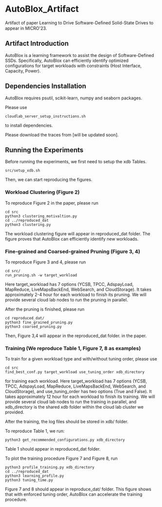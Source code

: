 # AutoBlox_Artifact

Artifact of paper Learning to Drive Software-Deﬁned Solid-State Drives to appear in MICRO'23.

## Artifact Introduction

AutoBlox is a learning framework to assist the design of Software-Defined SSDs. Specifically, AutoBlox can efficiently identify optimized configurations for target workloads with constraints (Host Interface, Capacity, Power).

## Dependencies Installation 

AutoBlox requires psutil, scikit-learn, numpy and seaborn packages. 

Please use
```
cloudlab_server_setup_instructions.sh
```
to install dependencies.

Please download the traces from [will be updated soon].

## Running the Experiments

Before running the experiments, we first need to setup the xdb Tables.

```
src/setup_xdb.sh
```

Then, we can start reproducing the figures.

### Workload Clustering (Figure 2)

To reproduce Figure 2 in the paper, please run 

```
cd src
python3 clustering_motivaltion.py
cd ../reproduced_dat
python3 clustering.py
```

The workload clustering figure will appear in reproduced_dat folder. The figure proves that AutoBlox can efficiently identify new workloads.


### Fine-grained and Coarsed-grained Pruning (Figure 3, 4)

To reproduce Figure 3 and 4,  please run

```
cd src/
run_pruning.sh -w target_workload
```

Here target_workload has 7 options (YCSB, TPCC, AdspayLoad, MapReduce, LiveMapsBackEnd, WebSearch, and CloudStorage). It takes approximately 2-4 hour for each workload to finish its pruning. We will provide several cloud lab nodes to run the pruning in parallel.

After the pruning is finished, please run

```
cd reproduced_dat/
python3 fine_grained_pruning.py
python3 coarsed_pruning.py
```

Then,  Figure 3,4 will appear in the reproduced_dat folder. in the paper.

### Training (We reproduce Table 1, Figure 7, 8 as examples)

To train for a given workload type and with/without tuning order, please use

```
cd src
find_best_conf.py target_workload use_tuning_order xdb_directory
```

for training each workload. Here target_workload has 7 options (YCSB, TPCC, AdspayLoad, MapReduce, LiveMapsBackEnd, WebSearch, and CloudStorage), and use_tuning_order has two options (True and False). It takes approximately 12 hour for each workload to finish its training. We will provide several cloud lab nodes to run the training in parallel, and xdb_directory is the shared xdb folder within the cloud lab cluster we provided.

After the training, the log files should be stored in xdb/ folder. 

To reproduce Table 1, we run:

```
python3 get_recommended_configurations.py xdb_directory
```

Table 1 should appear in reproduced_dat folder.

To plot the training procedure Figure 7 and Figure 8, run 

```
python3 profile_training.py xdb_directory
cd ../reproduced_dat
python3 learning_profile.py
python3 tuning_time.py
```

Figure 7 and 8 should appear in reproduce_dat/ folder. This figure shows that with enforced tuning order, AutoBlox can accelerate the training procedure.



